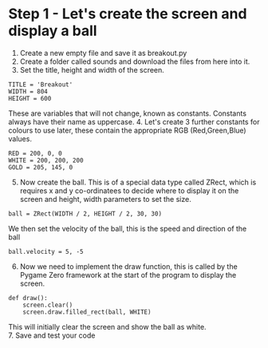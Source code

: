 # Step 1 - Let's create the screen and display a ball

1. Create a new empty file and save it as breakout.py
2. Create a folder called sounds and download the files from here into it.
3. Set the title, height and width of the screen.
```
TITLE = 'Breakout'
WIDTH = 804
HEIGHT = 600
```
These are variables that will not change, known as constants. Constants always have their name as uppercase.
4. Let's create 3 further constants for colours to use later, these contain the appropriate RGB (Red,Green,Blue) values.
```
RED = 200, 0, 0
WHITE = 200, 200, 200
GOLD = 205, 145, 0
```
5. Now create the ball. This is of a special data type called ZRect, which is requires x and y co-ordinatees to decide where to display it on the screen and height, width parameters to set the size.
```
ball = ZRect(WIDTH / 2, HEIGHT / 2, 30, 30)
```
We then set the velocity of the ball, this is the speed and direction of the ball
```
ball.velocity = 5, -5
```  
6. Now we need to implement the draw function, this is called by the Pygame Zero framework at the start of the program to display the screen.
```  
def draw():
    screen.clear()
    screen.draw.filled_rect(ball, WHITE)
```
This will initially clear the screen and show the ball as white.  
7. Save and test your code

